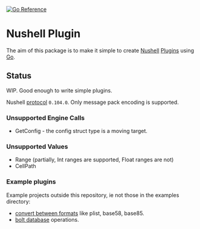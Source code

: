 [![Go Reference](https://pkg.go.dev/badge/github.com/ainvaltin/nu-plugin.svg)](https://pkg.go.dev/github.com/ainvaltin/nu-plugin)

# Nushell Plugin

The aim of this package is to make it simple to create 
[Nushell](https://www.nushell.sh/)
[Plugins](https://www.nushell.sh/contributor-book/plugins.html) 
using [Go](https://go.dev/).

## Status

WIP. Good enough to write simple plugins.

Nushell [protocol](https://www.nushell.sh/contributor-book/plugin_protocol_reference.html)
`0.104.0`. Only message pack encoding is supported.

### Unsupported Engine Calls
- GetConfig - the config struct type is a moving target.

### Unsupported Values
- Range (partially, Int ranges are supported, Float ranges are not)
- CellPath

### Example plugins

Example projects outside this repository, ie not those in the examples directory:

- [convert between formats](https://github.com/ainvaltin/nu_plugin_plist) like plist, base58, base85.
- [bolt database](https://github.com/ainvaltin/nu_plugin_boltdb) operations.